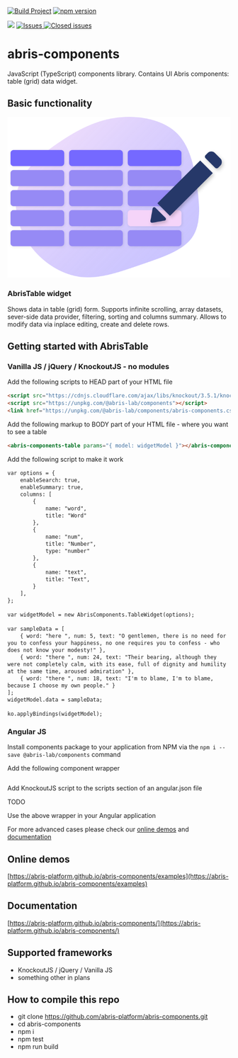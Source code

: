 [![Build Project](https://github.com/abris-platform/abris-components/actions/workflows/webpack.yml/badge.svg)](https://github.com/abris-platform/abris-components/actions/workflows/webpack.yml)
[![npm version](https://badge.fury.io/js/@abris-lab%2Fcomponents.svg)](https://badge.fury.io/js/@abris-lab%2Fcomponents)

<a href="https://github.com/abris-platform/abris-components/pulse" alt="Activity">
<img src="https://img.shields.io/github/commit-activity/m/abris-platform/abris-components" /></a>
<a href="https://github.com/abris-platform/abris-components/issues">
<img alt="Issues" title="Open Issues" src="https://img.shields.io/github/issues/abris-platform/abris-components.svg">
</a>
<a href="https://github.com/abris-platform/abris-components/issues?utf8=%E2%9C%93&q=is%3Aissue+is%3Aclosed+">
<img alt="Closed issues" title="Closed Issues" src="https://img.shields.io/github/issues-closed/abris-platform/abris-components.svg">
</a>

# abris-components
JavaScript (TypeScript) components library. Contains UI Abris components: table (grid) data widget.

## Basic functionality

![AbrisTable](./site/img/features/4.svg)

### AbrisTable widget

Shows data in table (grid) form. Supports infinite scrolling, array datasets, sever-side data provider, filtering, sorting and columns summary. Allows to modify data via inplace editing, create and delete rows. 

## Getting started with AbrisTable

### Vanilla JS / jQuery / KnockoutJS - no modules

Add the following scripts to HEAD part of your HTML file
```HTML
<script src="https://cdnjs.cloudflare.com/ajax/libs/knockout/3.5.1/knockout-latest.debug.js"></script>
<script src="https://unpkg.com/@abris-lab/components"></script>
<link href="https://unpkg.com/@abris-lab/components/abris-components.css" rel="stylesheet">
```

Add the following markup to BODY part of your HTML file - where you want to see a table
```HTML
<abris-components-table params="{ model: widgetModel }"></abris-components-table>
```

Add the following script to make it work
```JS
var options = {
    enableSearch: true,
    enableSummary: true,
    columns: [
        {
            name: "word",
            title: "Word"
        },
        {
            name: "num",
            title: "Number",
            type: "number"
        },
        {
            name: "text",
            title: "Text",
        }
    ],
};

var widgetModel = new AbrisComponents.TableWidget(options);

var sampleData = [
    { word: "here ", num: 5, text: "O gentlemen, there is no need for you to confess your happiness, no one requires you to confess - who does not know your modesty!" },
    { word: "there ", num: 24, text: "Their bearing, although they were not completely calm, with its ease, full of dignity and humility at the same time, aroused admiration" },
    { word: "there ", num: 18, text: "I'm to blame, I'm to blame, because I choose my own people." }
];
widgetModel.data = sampleData;

ko.applyBindings(widgetModel);
```

### Angular JS

Install components package to your application from NPM via the `npm i --save @abris-lab/components` command

Add the following component wrapper
```JS
```

Add KnockoutJS script to the scripts section of an angular.json file

TODO

Use the above wrapper in your Angular application

For more advanced cases please check our [online demos](https://abris-platform.github.io/abris-components/examples) and [documentation](https://abris-platform.github.io/abris-components/docs)

## Online demos
[https://abris-platform.github.io/abris-components/examples](https://abris-platform.github.io/abris-components/examples)

## Documentation
[https://abris-platform.github.io/abris-components/](https://abris-platform.github.io/abris-components/)

## Supported frameworks
- KnockoutJS / jQuery / Vanilla JS
- something other in plans

## How to compile this repo
 - git clone https://github.com/abris-platform/abris-components.git
 - cd abris-components
 - npm i
 - npm test
 - npm run build
